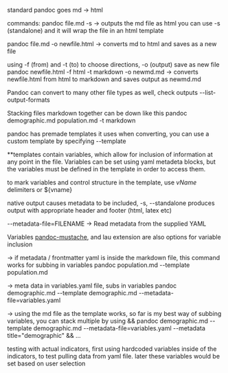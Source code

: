 standard pandoc goes md -> html

commands:
pandoc file.md -s
-> outputs the md file as html
you can use -s (standalone) and it will wrap the file in an html template

pandoc file.md -o newfile.html
-> converts md to html and saves as a new file

using -f (from) and -t (to) to choose directions, -o (output) save as new file
pandoc newfile.html -f html -t markdown -o newmd.md
-> converts newfile.html from html to markdown and saves output as newmd.md

Pandoc can convert to many other file types as well, check outputs 
--list-output-formats

Stacking files markdown together can be down like this
pandoc demographic.md population.md -t markdown  

pandoc has premade templates it uses when converting, you can use a custom template by specifying --template

**templates contain variables, which allow for inclusion of information at any point in the file.  Variables can be set using yaml metadeta blocks, but the variables must be defined in the template in order to access them.

to mark variables and control structure in the template, use $vName$ delimiters or ${vname}

native output causes metadata to be included,
-s, --standalone produces output with appropriate header and footer (html, latex etc)

--metadata-file=FILENAME -> Read metadata from the supplied YAML

Variables
[pandoc-mustache](https://github.com/michaelstepner/pandoc-mustache), and lau extension are also options for variable inclusion

-> if metadata / frontmatter yaml is inside the markdown file, this command works for subbing in variables
pandoc population.md --template population.md

-> meta data in variables.yaml file, subs in variables
pandoc demographic.md --template demographic.md --metadata-file=variables.yaml

-> using the md file as the template works, so far is my best way of subbing variables, you can stack multiple by using &&
pandoc demographic.md --template demographic.md --metadata-file=variables.yaml --metadata title="demographic" && ...

testing with actual indicators, first using hardcoded variables inside of the indicators, to test pulling data from yaml file. later these variables would be set based on user selection

